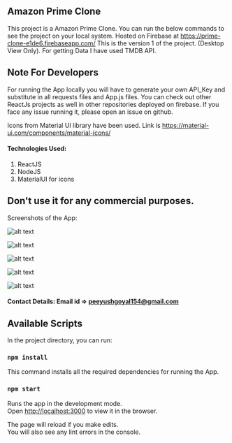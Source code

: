 ## Amazon Prime Clone

This project is a Amazon Prime Clone. You can run the below commands to see the project on your local system.
Hosted on Firebase at https://prime-clone-e1de6.firebaseapp.com/
This is the version 1 of the project. (Desktop View Only).
For getting Data I have used TMDB API.

## Note For Developers

For running the App locally you will have to generate your own API_Key and substitute in all requests files and App.js files.
You can check out other ReactJs projects as well in other repositories deployed on firebase.
If you face any issue running it, please open an issue on github.

Icons from Material UI library have been used. Link is https://material-ui.com/components/material-icons/

#### Technologies Used:

1. ReactJS
2. NodeJS
3. MaterialUI for icons

## Don't use it for any commercial purposes.

Screenshots of the App:

![alt text](https://github.com/peeyush14goyal/AmazonPrime-ReactJS-Clone/blob/master/screenshots/1.PNG)

![alt text](https://github.com/peeyush14goyal/AmazonPrime-ReactJS-Clone/blob/master/screenshots/2.PNG)

![alt text](https://github.com/peeyush14goyal/AmazonPrime-ReactJS-Clone/blob/master/screenshots/3.PNG)

![alt text](https://github.com/peeyush14goyal/AmazonPrime-ReactJS-Clone/blob/master/screenshots/4.PNG)

![alt text](https://github.com/peeyush14goyal/AmazonPrime-ReactJS-Clone/blob/master/screenshots/5.PNG)

#### Contact Details: Email id => peeyushgoyal154@gmail.com

## Available Scripts

In the project directory, you can run:

### `npm install`

This command installs all the required dependencies for running the App.

### `npm start`

Runs the app in the development mode.<br />
Open [http://localhost:3000](http://localhost:3000) to view it in the browser.

The page will reload if you make edits.<br />
You will also see any lint errors in the console.
